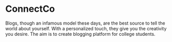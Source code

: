 # ConnectCo
Blogs, though an infamous model these days, are the best source to tell the world about yourself. With a personalized touch, they give you the creativity you desire. The aim is to create blogging platform for college students.
